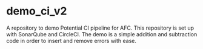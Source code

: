 # demo_ci_v2
 A repository to demo Potential CI pipeline for AFC.
This repository is set up with SonarQube and CircleCI.
The demo is a simple addition and subtraction code in order to insert and remove errors with ease.
